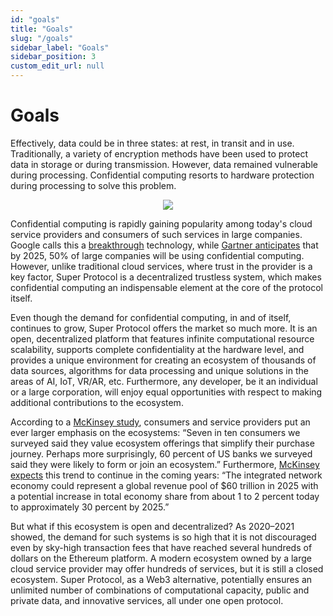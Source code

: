 ```yaml
---
id: "goals"
title: "Goals"
slug: "/goals"
sidebar_label: "Goals"
sidebar_position: 3
custom_edit_url: null
---
```


# Goals
Effectively, data could be in three states: at rest, in transit and in use. Traditionally, a variety of encryption methods have been used to protect data in storage or during transmission. However, data remained vulnerable during processing. Confidential computing resorts to hardware protection during processing to solve this problem.

<p align="center">
  <img src={require('./goals-01.png').default} />
</p>

Confidential computing is rapidly gaining popularity among today's cloud service providers and consumers of such services in large companies. Google calls this a [breakthrough](https://cloud.google.com/confidential-computing) technology, while [Gartner anticipates](https://www.r3.com/gartner-2021-privacy-enhancing-computation/) that by 2025, 50% of large companies will be using confidential computing. However, unlike traditional cloud services, where trust in the provider is a key factor, Super Protocol is a decentralized trustless system, which makes confidential computing an indispensable element at the core of the protocol itself.

Even though the demand for confidential computing, in and of itself, continues to grow, Super Protocol offers the market so much more. It is an open, decentralized platform that features infinite computational resource scalability, supports complete confidentiality at the hardware level, and provides a unique environment for creating an ecosystem of thousands of data sources, algorithms for data processing and unique solutions in the areas of AI, IoT, VR/AR, etc. Furthermore, any developer, be it an individual or a large corporation, will enjoy equal opportunities with respect to making additional contributions to the ecosystem.

According to a [McKinsey study](https://www.mckinsey.com/business-functions/mckinsey-digital/our-insights/ecosystem-2-point-0-climbing-to-the-next-level), consumers and service providers put an ever larger emphasis on the ecosystems: “Seven in ten consumers we surveyed said they value ecosystem offerings that simplify their purchase journey. Perhaps more surprisingly, 60 percent of US banks we surveyed said they were likely to form or join an ecosystem.” Furthermore, [McKinsey expects](https://www.mckinsey.com/business-functions/mckinsey-digital/our-insights/how-do-companies-create-value-from-digital-ecosystems) this trend to continue in the coming years: “The integrated network economy could represent a global revenue pool of $60 trillion in 2025 with a potential increase in total economy share from about 1 to 2 percent today to approximately 30 percent by 2025.”

But what if this ecosystem is open and decentralized? As 2020–2021 showed, the demand for such systems is so high that it is not discouraged even by sky-high transaction fees that have reached several hundreds of dollars on the Ethereum platform. A modern ecosystem owned by a large cloud service provider may offer hundreds of services, but it is still a closed ecosystem. Super Protocol, as a Web3 alternative, potentially ensures an unlimited number of combinations of computational capacity, public and private data, and innovative services, all under one open protocol.
